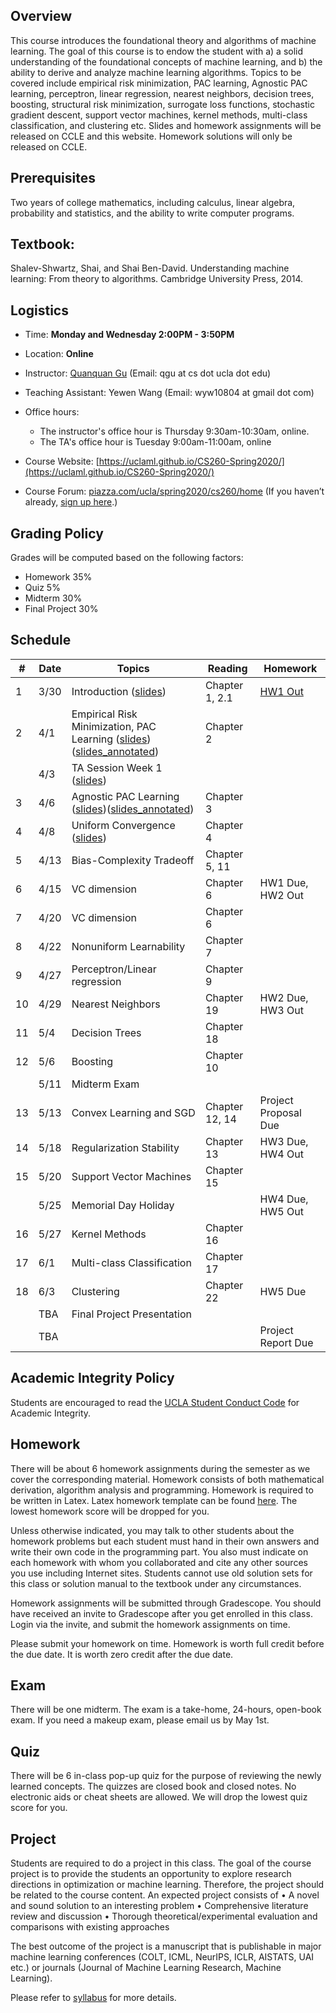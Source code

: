 
## Overview
This course introduces the foundational theory and algorithms of machine learning. The goal of this course is to endow the student with a) a solid understanding of the foundational concepts of machine learning, and b) the ability to derive and analyze machine learning algorithms. Topics to be covered include empirical risk minimization, PAC learning, Agnostic PAC learning, perceptron, linear regression, nearest neighbors, decision trees, boosting, structural risk minimization, surrogate loss functions, stochastic gradient descent, support vector machines, kernel methods, multi-class classification, and clustering etc. Slides and homework assignments will be released on CCLE and this website. Homework solutions will only be released on CCLE.

## Prerequisites
Two years of college mathematics, including calculus, linear algebra, probability and statistics, and the ability to write computer programs.

## Textbook:
Shalev-Shwartz, Shai, and Shai Ben-David. Understanding machine learning: From theory to algorithms. Cambridge University Press, 2014.

## Logistics
<!--University of California, Los Angeles  -->
- Time: **Monday and Wednesday 2:00PM - 3:50PM**
- Location: **Online**  
- Instructor: [Quanquan Gu](http://web.cs.ucla.edu/~qgu/) (Email: qgu at cs dot ucla dot edu)   
- Teaching Assistant: Yewen Wang (Email: wyw10804 at gmail dot com)
   
- Office hours: 
    - The instructor's office hour is Thursday 9:30am-10:30am, online. 
    - The TA's office hour is Tuesday 9:00am-11:00am, online
  
- Course Website: [https://uclaml.github.io/CS260-Spring2020/](https://uclaml.github.io/CS260-Spring2020/)
- Course Forum: [piazza.com/ucla/spring2020/cs260/home](piazza.com/ucla/spring2020/cs260/home)
(If you haven’t already, [sign up here](piazza.com/ucla/spring2020/cs260).)

## Grading Policy
 
Grades will be computed based on the following factors:
- Homework 35%
- Quiz 5%
- Midterm 30%
- Final Project 30%

## Schedule


| # | Date | Topics | Reading | Homework |
| - | ---- | ------ | ------- | -------- |
| 1 | 3/30 | Introduction ([slides](https://www.dropbox.com/s/rnbu9c51bfne48o/Lecture1.pdf?dl=0)) | Chapter 1, 2.1 | [HW1 Out](https://www.dropbox.com/s/fc0ek06bqvnndnk/HW1.pdf?dl=0) |
| 2 | 4/1 | Empirical Risk Minimization, PAC Learning ([slides](https://www.dropbox.com/s/qqz83tl4oovf2sx/Lecture2.pdf?dl=0))([slides_annotated](https://www.dropbox.com/s/5luo12khex046pg/Lecture2_annotated.pdf?dl=0)) | Chapter 2 | |
||4/3| TA Session Week 1 ([slides](https://www.dropbox.com/s/q3yrzly1a6b7o5r/Week1.pdf?dl=0))
| 3 | 4/6 | Agnostic PAC Learning ([slides](https://www.dropbox.com/s/2hp40z7fpu9e79t/Lecture3.pdf?dl=0))([slides_annotated](https://www.dropbox.com/s/h61d32bdtkz5wem/Lecture3_annotated.pdf?dl=0))| Chapter 3 | |
| 4 | 4/8 | Uniform Convergence ([slides](https://www.dropbox.com/s/tl3xxu117lmke5g/Lecture4.pdf?dl=0)) | Chapter 4 | |
| 5 | 4/13 | Bias-Complexity Tradeoff | Chapter 5, 11 | |
| 6 | 4/15 | VC dimension | Chapter 6 | HW1 Due, HW2 Out |
| 7 | 4/20 | VC dimension | Chapter 6 | |
| 8 | 4/22 | Nonuniform Learnability | Chapter 7 | |
| 9 | 4/27 | Perceptron/Linear regression | Chapter 9 | |
| 10 | 4/29 | Nearest Neighbors | Chapter 19 | HW2 Due, HW3 Out |
| 11 | 5/4 | Decision Trees | Chapter 18 | |
| 12 | 5/6 | Boosting | Chapter 10 | |
| | 5/11 | Midterm Exam | | |
| 13 | 5/13 | Convex Learning and SGD | Chapter 12, 14 | Project Proposal Due |
| 14 | 5/18 | Regularization Stability | Chapter 13 | HW3 Due, HW4 Out |
| 15 | 5/20 | Support Vector Machines | Chapter 15 | |
| | 5/25 | Memorial Day Holiday | | HW4 Due, HW5 Out |
| 16 | 5/27 | Kernel Methods | Chapter 16 | |
| 17 | 6/1 | Multi-class Classification | Chapter 17 | |
| 18 | 6/3 | Clustering | Chapter 22 | HW5 Due |
| | TBA | Final Project Presentation | |  |
| | TBA | | | Project Report Due |

## Academic Integrity Policy
Students are encouraged to read the [UCLA Student Conduct Code](https://www.deanofstudents.ucla.edu/Individual-Student-Code) for Academic Integrity. 

## Homework
There will be about 6 homework assignments during the semester as we cover the corresponding material. Homework consists of both mathematical derivation, algorithm analysis and programming. Homework is required to be written in Latex. Latex homework template can be found [here](https://www.dropbox.com/s/7h6aek1rd4aw9cv/CS260-hw-template.zip?dl=0). The lowest homework score will be dropped for you.

Unless otherwise indicated, you may talk to other students about the homework problems but each student must hand in their own answers and write their own code in the programming part. You also must indicate on each homework with whom you collaborated and cite any other sources you use including Internet sites. Students cannot use old solution sets for this class or solution manual to the textbook under any circumstances.

Homework assignments will be submitted through Gradescope. You should have received an invite to Gradescope after you get enrolled in this class. Login via the invite, and submit the homework assignments on time. 

Please submit your homework on time. Homework is worth full credit before the due date. It is worth zero credit after the due date.

## Exam
There will be one midterm. The exam is a take-home, 24-hours, open-book exam. If you need a makeup exam, please email us by May 1st.

## Quiz
There will be 6 in-class pop-up quiz for the purpose of reviewing the newly learned concepts. The quizzes are closed book and closed notes. No electronic aids or cheat sheets are allowed. We will drop the lowest quiz score for you.

## Project
Students are required to do a project in this class. The goal of the course project is to provide the students an opportunity to explore research directions in optimization or machine learning. Therefore, the project should be related to the course content. An expected project consists of
• A novel and sound solution to an interesting problem
• Comprehensive literature review and discussion
• Thorough theoretical/experimental evaluation and comparisons with existing approaches

The best outcome of the project is a manuscript that is publishable in major machine learning conferences (COLT, ICML, NeurIPS, ICLR, AISTATS, UAI etc.) or journals (Journal of Machine Learning Research, Machine Learning).

Please refer to [syllabus](https://www.dropbox.com/s/ahqrv1kj2pkgcn9/CS_260_Machine_Learning.pdf?dl=0) for more details.

